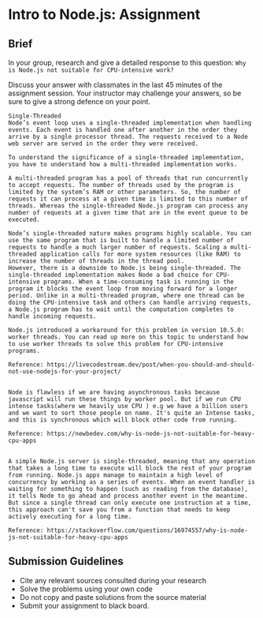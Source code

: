 # Intro to Node.js: Assignment

## Brief

In your group, research and give a detailed response to this question: `Why is Node.js not suitable for CPU-intensive work?`

Discuss your answer with classmates in the last 45 minutes of the assignment session. Your instructor may challenge your answers, so be sure to give a strong defence on your point.

```
Single-Threaded
Node’s event loop uses a single-threaded implementation when handling events. Each event is handled one after another in the order they arrive by a single processor thread. The requests received to a Node web server are served in the order they were received.

To understand the significance of a single-threaded implementation, you have to understand how a multi-threaded implementation works.

A multi-threaded program has a pool of threads that run concurrently to accept requests. The number of threads used by the program is limited by the system’s RAM or other parameters. So, the number of requests it can process at a given time is limited to this number of threads. Whereas the single-threaded Node.js program can process any number of requests at a given time that are in the event queue to be executed.

Node’s single-threaded nature makes programs highly scalable. You can use the same program that is built to handle a limited number of requests to handle a much larger number of requests. Scaling a multi-threaded application calls for more system resources (like RAM) to increase the number of threads in the thread pool.
However, there is a downside to Node.js being single-threaded. The single-threaded implementation makes Node a bad choice for CPU-intensive programs. When a time-consuming task is running in the program it blocks the event loop from moving forward for a longer period. Unlike in a multi-threaded program, where one thread can be doing the CPU-intensive task and others can handle arriving requests, a Node.js program has to wait until the computation completes to handle incoming requests.

Node.js introduced a workaround for this problem in version 10.5.0: worker threads. You can read up more on this topic to understand how to use worker threads to solve this problem for CPU-intensive programs.

Reference: https://livecodestream.dev/post/when-you-should-and-should-not-use-nodejs-for-your-project/


Node is flawless if we are having asynchronous tasks because javascript will run these things by worker pool. But if we run CPU intense tasks(where we heavily use CPU ) e.g we have a billion users and we want to sort those people on name. It's quite an Intense tasks, and this is synchronous which will block other code from running.

Reference: https://newbedev.com/why-is-node-js-not-suitable-for-heavy-cpu-apps


A simple Node.js server is single-threaded, meaning that any operation that takes a long time to execute will block the rest of your program from running. Node.js apps manage to maintain a high level of concurrency by working as a series of events. When an event handler is waiting for something to happen (such as reading from the database), it tells Node to go ahead and process another event in the meantime. But since a single thread can only execute one instruction at a time, this approach can't save you from a function that needs to keep actively executing for a long time.

Reference: https://stackoverflow.com/questions/16974557/why-is-node-js-not-suitable-for-heavy-cpu-apps
```

## Submission Guidelines

- Cite any relevant sources consulted during your research
- Solve the problems using your own code
- Do not copy and paste solutions from the source material
- Submit your assignment to black board.
